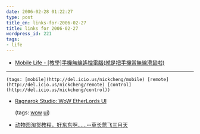 ```yaml
---
date: 2006-02-28 01:22:27
type: post
title_en: links-for-2006-02-27
title: links for 2006-02-27
wordpress_id: 221
tags:
- life
---
```


* [Mobile Life - [教學]手機無線遙控電腦(就是把手機當無線滑鼠啦)](http://www.mml.com.tw/topicdetail.php?f=185&t=32134)
---

	(tags: [mobile](http://del.icio.us/nickcheng/mobile) [remote](http://del.icio.us/nickcheng/remote) [control](http://del.icio.us/nickcheng/control))

* [Ragnarok Studio: WoW EtherLords UI](http://matrix.foresee.cn/blogs/neo/archives/001729.html)

	(tags: [wow](http://del.icio.us/nickcheng/wow) [ui](http://del.icio.us/nickcheng/ui))

* [动物园淘货教程，好东东啊......--草长莺飞三月天](http://yinyinzhang.bokee.com/4555302.html)


	



